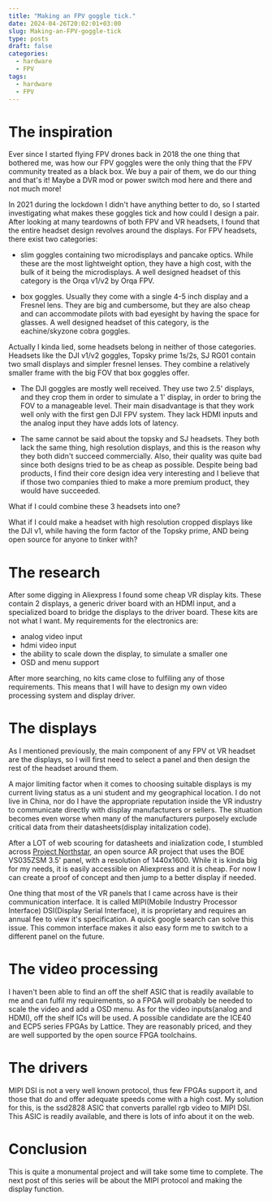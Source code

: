 ```yaml
---
title: "Making an FPV goggle tick."
date: 2024-04-26T20:02:01+03:00
slug: Making-an-FPV-goggle-tick
type: posts
draft: false
categories:
  - hardware
  - FPV
tags:
  - hardware
  - FPV
---
```


# The inspiration
Ever since I started flying FPV drones back in 2018 the one thing that bothered me, was how our FPV goggles were the only thing that the FPV community treated as a black box. We buy a pair of them, we do our thing and that's it! Maybe a DVR mod or power switch mod here and there and not much more! 

In 2021 during the lockdown I didn't have anything better to do, so I started investigating what makes these goggles tick and how could I design a pair. After looking at many teardowns of both FPV and VR headsets, I found that the entire headset design revolves around the displays. For FPV headsets, there exist two categories:

+ slim goggles containing two microdisplays and pancake optics. While these are the most lightweight option, they have a high cost, with the bulk of it being the microdisplays. A well designed headset of this category is the Orqa v1/v2 by Orqa FPV.

+ box goggles. Usually they come with a single 4-5 inch display and a Fresnel lens. They are big and cumbersome, but they are also cheap and can accommodate pilots with bad eyesight by having the space for glasses. A well designed headset of this category, is the eachine/skyzone cobra goggles.

Actually I kinda lied, some headsets belong in neither of those categories. Headsets like the DJI v1/v2 goggles, Topsky prime 1s/2s, SJ RG01 contain two small displays and simpler fresnel lenses. They combine a relatively smaller frame with the big FOV that box goggles offer. 

+ The DJI goggles are mostly well received. They use two 2.5' displays, and they crop them in order to simulate a 1' display, in order to bring the FOV to a manageable level. Their main disadvantage is that they work well only with the first gen DJI FPV system. They lack HDMI inputs and the analog input they have adds lots of latency.

+ The same cannot be said about the topsky and SJ headsets. They both lack the same thing, high resolution displays, and this is the reason why they both didn't succeed commercially. Also, their quality was quite bad since both designs tried to be as cheap as possible. Despite being bad products, I find their core design idea very interesting and I believe that if those two companies thied to make a more premium product, they would have succeeded.

What if I could combine these 3 headsets into one?

What if I could make a headset with high resolution cropped displays like the DJI v1, while having the form factor of the Topsky prime, AND being open source for anyone to tinker with?

# The research

After some digging in Aliexpress I found some cheap VR display kits. These contain 2 displays, a generic driver board with an HDMI input, and a specialized board to bridge the displays to the driver board. These kits are not what I want. My requirements for the electronics are:
+ analog video input
+ hdmi video input
+ the ability to scale down the display, to simulate a smaller one
+ OSD and menu support

After more searching, no kits came close to fulfiling any of those requirements. This means that I will have to design my own video processing system and display driver. 

# The displays

As I mentioned previously, the main component of any FPV ot VR headset are the displays, so I will first need to select a panel and then design the rest of the headset around them. 

A major limiting factor when it comes to choosing suitable displays is my current living status as a uni student and my geographical location. I do not live in China, nor do I have the appropriate reputation inside the VR industry to communicate directly with display manufacturers or sellers. The situation becomes even worse when many of the manufacturers purposely exclude critical data from their datasheets(display initalization code). 

After a LOT of web scouring for datasheets and inialization code, I stumbled across [Project Northstar](https://docs.projectnorthstar.org/project-north-star), an open source AR project that uses the BOE VS035ZSM 3.5' panel, with a resolution of 1440x1600. While it is kinda big for my needs, it is easily accessible on Aliexpress and it is cheap. For now I can create a proof of concept and then jump to a better display if needed.

One thing that most of the VR panels that I came across have is their communication interface. It is called MIPI(Mobile Industry Processor Interface) DSI(Display Serial Interface), it is proprietary and requires an annual fee to view it's specification. A quick google search can solve this issue. This common interface makes it also easy form me to switch to a different panel on the future.

# The video processing

I haven't been able to find an off the shelf ASIC that is readily available to me and can fulfil my requirements, so a FPGA will probably be needed to scale the video and add a OSD menu. As for the video inputs(analog and HDMI), off the shelf ICs will be used. A possible candidate are the ICE40 and ECP5 series FPGAs by Lattice. They are reasonably priced, and they are well supported by the open source FPGA toolchains.

# The drivers

MIPI DSI is not a very well known protocol, thus few FPGAs support it, and those that do and offer adequate speeds come with a high cost. My solution for this, is the ssd2828 ASIC that converts parallel rgb video to MIPI DSI. This ASIC is readily available, and there is lots of info about it on the web.

# Conclusion 

This is quite a monumental project and will take some time to complete. The next post of this series will be about the MIPI protocol and making the display function. 




